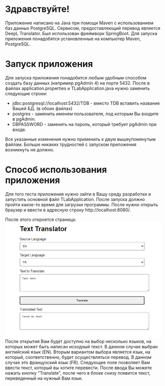 # Здравствуйте!
Приложение написано на Java при помощи Maven с использованием баз данных PostgreSQL.
Сервисом, предоставляющий перевод является DeepL Translator. Был использован фреймворк SpringBoot.
Для запуска приложения понадобятся установленные на компьютер Maven, PostgreSQL.
# Запуск приложения
Для запуска приложения понадобится любым удобным способом создать базу данных
(например pgAdmin 4) на порте 5432. После в файлах application.properties и TLabApplication.java
нужно заменить следующие строки:
* jdbc:postgresql://localhost:5432/TDB - вместо TDB вставить название Вашей БД. (в обоих файлах)
* postgres - заменить именем пользователя, под которым Вы входите в pgAdmin.
* DBPASSWORD - заменить на пароль, который требует pgAdmin при входе.

Все указанные изменения нужно применить к двум вышеупомянутым файлам. Больше никаких трудностей с
запуском приложения возникнуть не должно.
# Способ использования приложения
Для того теста приложения нужно зайти в Вашу среду разработки и запустить основной файл TLabApplication.
После запуска должно пройти какое-то время для загрузки программы. После нужно открыть браузер и ввести 
в адресную строку http://localhost:8080/. 


После этого откроется страница: ![img.png](img.png) После открытия Вам будет доступно на выбор несколько
языков, на которых может быть написан исходный текст. В данном случае выбран английский язык (EN). Вторым 
вариантом выбора является язык, на который, соответственно, будет осуществляться перевод. В данном случае
это французский язык (FR). Следующее поле позволяет Вам ввести текст, который вы хотите перевести. После 
ввода Вы можете нажать кнопку "Translate", после чего в блоке снизу появится текст, переведенный на нужный Вам язык.
